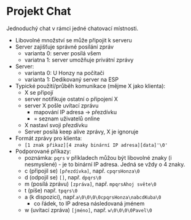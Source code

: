 # Projekt Chat

Jednoduchý chat v rámci jedné chatovací místnosti.

- Libovolné množství se může připojit k serveru
- Server zajišťuje správné posílání zpráv
    - varianta 0: server posílá všem
    - variatna 1: server umožňuje privátní zprávy
- Server:
    - varianta 0: U Honzy na počítači
    - varianta 1: Dedikovaný server na ESP
- Typické použití/průběh komunikace (mějme X jako klienta):
    - X se připojí
    - server notifikuje ostatní o připojení X
    - server X pošle uvítací zprávu
        - mapování IP adresa -> přezdívku
        - = seznam uživatelů online
    - X nastaví svoji přezdívku
    - Server posílá keep alive zprávy, X je ignoruje
- Formát zprávy pro klienta:
    - `[1 znak přikaz][4 znaky binární IP adresa][data]'\0'`
- Podporované příkazy:
    - poznámka: `pqrs` v příkladech můžou být libovolné znaky (i nesmyslené) -
      je to binární IP adresa. Jedná se vždy o 4 znaky.
    - c (připojil se) `[přezdívka]`, např. `cpqrsHonza\0`
    - d (odpojil se) `[]`, např. `dpqrs\0`
    - m (posílá zprávu) `[zpráva]`, např. `mpqrsAhoj světe\0`
    - t (píše)  např. `tpqrs\0`
    - a (k dispozici), např.`a\0\0\0\0cpqrsHonza\nabcdKuba\0`
        - co řádek, to IP adresa následovaná jménem
    - w (uvítací zpráva) `[jméno]`, např. `w\0\0\0\0Pavel\0`